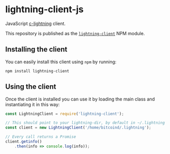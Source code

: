 # lightning-client-js

JavaScript [c-lightning](https://github.com/ElementsProject/lightning) client.

This repository is published as the [`lightning-client`](https://www.npmjs.com/package/lightning-client) NPM module.

## Installing the client

You can easily install this client using `npm` by running:

```
npm install lightning-client
```

## Using the client

Once the client is installed you can use it by loading the main class and instantiating it in this way:

```javascript
const LightningClient = require('lightning-client');

// This should point to your lightning-dir, by default in ~/.lightning
const client = new LightningClient('/home/bitcoind/.lightning');

// Every call returns a Promise
client.getinfo()
    .then(info => console.log(info));
```